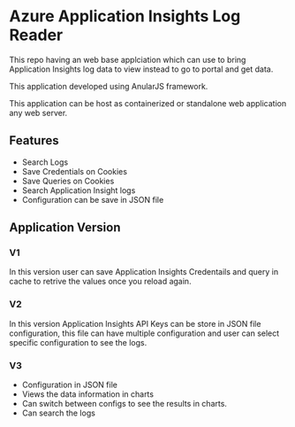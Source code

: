 # Azure Application Insights Log Reader

This repo having an web base applciation which can use to bring Application Insights log data to view instead to go to portal and get data.

This application developed using AnularJS framework. 

This application can be host as containerized or standalone web application any web server.

## Features

- Search Logs 
- Save Credentials on Cookies
- Save Queries on Cookies
- Search Application Insight logs 
- Configuration can be save in JSON file


## Application Version

### V1

In this version user can save Application Insights Credentails and query in cache to retrive the values once you reload again. 

### V2

In this version Application Insights API Keys can be store in JSON file configuration, this file can have multiple configuration and user can select specific configuration to see the logs. 

### V3

- Configuration in JSON file
- Views the data information in charts
- Can switch between configs to see the results in charts. 
- Can search the logs


